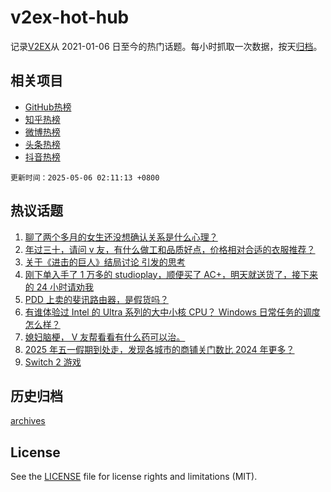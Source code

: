 # v2ex-hot-hub

 记录[V2EX](https://www.v2ex.com/)从 2021-01-06 日至今的热门话题。每小时抓取一次数据，按天[归档](archives)。
 
 ## 相关项目

- [GitHub热榜](https://github.com/snaildev/github-hot-hub)
- [知乎热榜](https://github.com/snaildev/zhihu-hot-hub)
- [微博热榜](https://github.com/snaildev/weibo-hot-hub)
- [头条热榜](https://github.com/snaildev/toutiao-hot-hub)
- [抖音热榜](https://github.com/snaildev/douyin-hot-hub)


 `更新时间：2025-05-06 02:11:13 +0800`

## 热议话题

1. [聊了两个多月的女生还没想确认关系是什么心理？](https://www.v2ex.com/t/1129681)
1. [年过三十，请问 v 友，有什么做工和品质好点，价格相对合适的衣服推荐？](https://www.v2ex.com/t/1129698)
1. [关于《进击的巨人》结局讨论 引发的思考](https://www.v2ex.com/t/1129684)
1. [刚下单入手了 1 万多的 studioplay，顺便买了 AC+，明天就送货了，接下来的 24 小时请劝我](https://www.v2ex.com/t/1129711)
1. [PDD 上卖的斐讯路由器，是假货吗？](https://www.v2ex.com/t/1129666)
1. [有谁体验过 Intel 的 Ultra 系列的大中小核 CPU？ Windows 日常任务的调度怎么样？](https://www.v2ex.com/t/1129729)
1. [媳妇脑梗， V 友帮看看有什么药可以治。](https://www.v2ex.com/t/1129735)
1. [2025 年五一假期到处走，发现各城市的商铺关门数比 2024 年更多？](https://www.v2ex.com/t/1129677)
1. [Switch 2 游戏](https://www.v2ex.com/t/1129671)

## 历史归档

[archives](archives)

## License

See the [LICENSE](LICENSE) file for license rights and limitations (MIT).
